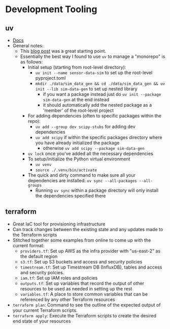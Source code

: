 # Development Tooling

## uv

- [Docs](https://docs.astral.sh/uv/)
- General notes:
  - This [blog post](https://medium.com/@asafshakarzy/releasing-a-monorepo-using-uv-workspace-and-python-semantic-release-0dafc889f4cc) was a great starting point.
  - Essentially the best way I found to use `uv` to manage a "monorepo" is as follows:
    - Initial setup (starting from root-level directory):
      - `uv init --name sensor-data-sim` to set up the root-level pyproject.toml
      - `mkdir ./data/sim_data_gen && cd ./data/sim_data_gen && uv init --lib sim-data-gen` to set up nested library
        - if you want a package instead just do `uv init --package sim-data-gen` at the end instead
        - it should automatically add the nested package as a 'member' of the root-level project
    - For adding dependencies (often to specific packages within the repo):
      - `uv add --group dev scipy-stubs` for adding dev dependencies
      - `uv add scipy` if within the specific packages directory where you have already initialized the package
        - otherwise `uv add scipy --package sim-data-gen`
    - `uv lock` once you've added all the necessary dependencies
    - To setup/initialize the Python virtual environment
      - `uv venv`
      - `source ./.venv/bin/activate`
    - The quick and dirty command to make sure all your dependencies are installed: `uv sync --all-packages --all-groups`
      - Running `uv sync` within a package directory will only install the dependencies specified there

## terraform

- Great IaC tool for provisioning infrastructure
- Can track changes between the existing state and any updates made to the Terraform scripts
- Stitched together some examples from online to come up with the current format:
  - `providers.tf`: Set up AWS as the infra provider with "us-east-2" as the default region
  - `s3.tf`: Set up S3 buckets and access and security policies
  - `timestream.tf`: Set up Timestream DB (InfluxDB), tables and access and security polcies.
  - `iam.tf`: Set up IAM roles and policies
  - `outputs.tf`: Set up variables that record the output of other resources to be used as needed in setting up the rest
  - `variables.tf`: A place to store common variables that can be referenced by any other Terraform resources
- `terraform plan`: Command to see the outline of the expected output of your current Terraform scripts.
- `terraform apply`: Execute the Terraform scripts to create the desired end state of your resources
